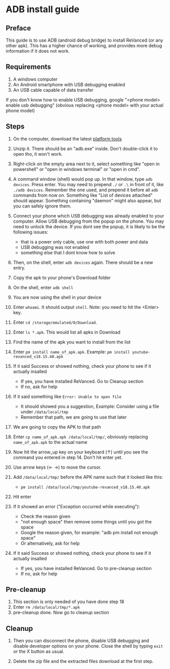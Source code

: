 # ADB install guide

## Preface

This guide is to use ADB (android debug bridge) to install ReVanced (or any other apk). This has a higher chance of working, and provides more debug information if it does not work.

## Requirements

1. A windows computer
2. An Android smartphone with USB debugging enabled
3. An USB cable capable of data transfer

If you don't know how to enable USB debugging, google "\<phone model\> enable usb debugging" (obvious replacing \<phone model\> with your actual phone model)

## Steps

1. On the computer, download the latest [platform tools](https://developer.android.com/tools/releases/platform-tools)

2. Unzip it. There should be an "adb.exe" inside. Don't double-click it to open tho, it won't work. 

3. Right-click on the empty area next to it, select something like "open in powershell" or "open in windows terminal" or "open in cmd".

4. A command window (shell) would pop up. In that window, type `adb devices`. Press enter. You may need to prepend `./` or `.\` in front of it, like `./adb devices`. Remember the one used, and prepend it before all `adb` commands from now on. Something like "List of devices attached" should appear. Something containing "daemon" might also appear, but you can safely ignore them.

5. Connect your phone which USB debugging was already enabled to your computer. Allow USB debugging from the popup on the phone. You may need to unlock the device. If you dont see the popup, it is likely to be the following issues:

    - that is a power only cable, use one with both power and data
    - USB debugging was not enabled
    - something else that I dont know how to solve

6. Then, on the shell, enter `adb devices` again. There should be a new entry.

7. Copy the apk to your phone's Download folder

8. On the shell, enter `adb shell`

9. You are now using the shell in your device

10. Enter `whoami`. It should output `shell`. Note: you need to hit the \<Enter\> key.

11. Enter `cd /storage/emulated/0/Download`.

12. Enter `ls *.apk`. This would list all apks in Download

13. Find the name of the apk you want to install from the list

14. Enter `pm install name_of_apk.apk`. Example: `pm install youtube-revanced_v18.15.40.apk`

15. If it said Success or showed nothing, check your phone to see if it actually insalled
    - If yes, you have installed ReVanced. Go to Cleanup section
    - If no, ask for help

16. If it said something like `Error: Unable to open file`
    - It should showed you a suggestion, Example: Consider using a file under `/data/local/tmp`
    - Remember that path, we are going to use that later

17. We are going to copy the APK to that path

18. Enter `cp name_of_apk.apk /data/local/tmp/`, obviously replacing `name_of_apk.apk` to the actual name

19. Now hit the arrow_up key on your keyboard (↑) until you see the command you entered in step 14. Don't hit enter yet.

20. Use arrow keys (← →) to move the cursor.

21. Add `/data/local/tmp/` before the APK name such that it looked like this:
    - `pm install /data/local/tmp/youtube-revanced_v18.15.40.apk`

22. Hit enter

23. If it showed an error ("Exception occurred while executing"):
    - Check the reason given
    - "not enough space" then remove some things until you got the space
    - Google the reason given, for example: "adb pm install not enough space"
    - Or alternatively, ask for help

24. If it said Success or showed nothing, check your phone to see if it actually insalled
    - If yes, you have installed ReVanced. Go to pre-cleanup section
    - If no, ask for help

## Pre-cleanup

1. This section is only needed of you have done step 18
2. Enter `rm /data/local/tmp/*.apk`
3. pre-cleanup done. Now go to cleanup section

## Cleanup

1. Then you can disconnect the phone, disable USB debugging and disable developer options on your phone. Close the shell by typing `exit` or the X button as usual.

2. Delete the zip file and the extracted files download at the first step.
